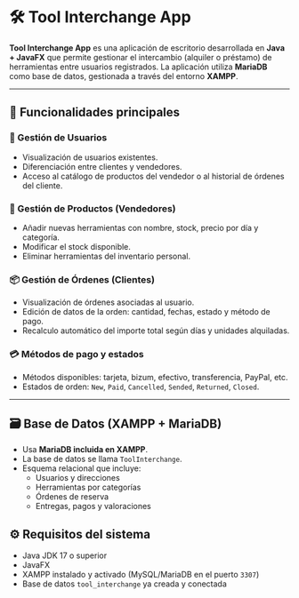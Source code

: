 # 🛠 Tool Interchange App

**Tool Interchange App** es una aplicación de escritorio desarrollada en **Java + JavaFX** que permite gestionar el intercambio (alquiler o préstamo) de herramientas entre usuarios registrados. La aplicación utiliza **MariaDB** como base de datos, gestionada a través del entorno **XAMPP**.

---

## 📌 Funcionalidades principales

### 👤 Gestión de Usuarios
- Visualización de usuarios existentes.
- Diferenciación entre clientes y vendedores.
- Acceso al catálogo de productos del vendedor o al historial de órdenes del cliente.

### 🧰 Gestión de Productos (Vendedores)
- Añadir nuevas herramientas con nombre, stock, precio por día y categoría.
- Modificar el stock disponible.
- Eliminar herramientas del inventario personal.

### 📦 Gestión de Órdenes (Clientes)
- Visualización de órdenes asociadas al usuario.
- Edición de datos de la orden: cantidad, fechas, estado y método de pago.
- Recalculo automático del importe total según días y unidades alquiladas.

### 💳 Métodos de pago y estados
- Métodos disponibles: tarjeta, bizum, efectivo, transferencia, PayPal, etc.
- Estados de orden: `New`, `Paid`, `Cancelled`, `Sended`, `Returned`, `Closed`.

---

## 🗃 Base de Datos (XAMPP + MariaDB)

- Usa **MariaDB incluida en XAMPP**.
- La base de datos se llama `ToolInterchange`.
- Esquema relacional que incluye:
  - Usuarios y direcciones
  - Herramientas por categorías
  - Órdenes de reserva
  - Entregas, pagos y valoraciones

## ⚙️ Requisitos del sistema

- Java JDK 17 o superior
- JavaFX
- XAMPP instalado y activado (MySQL/MariaDB en el puerto `3307`)
- Base de datos `tool_interchange` ya creada y conectada
